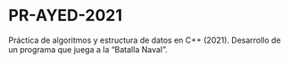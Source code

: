 # PR-AYED-2021
Práctica de algoritmos y estructura de datos en C++ (2021). Desarrollo de un programa que juega a la “Batalla Naval”.
